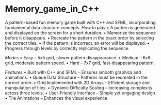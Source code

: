 # Memory_game_in_C++
A pattern-based fun memory game built with C++ and SFML, incorporating fundamental data structure concepts. 
*How to play*
• A pattern is generated and displayed on the screen for a short duration.
• Memorize the sequence before it disappears.
• Recreate the pattern in the exact order by selecting the correct tiles.
• If the pattern is incorrect, an error will be displayed.
• Progress through levels by correctly replicating the sequence.

*Modes*
• Easy – 5x5 grid, slower pattern disappearance.
• Medium – 6x6 grid, moderate pattern speed.
• Hard – 7x7 grid, fast-disappearing pattern.

*Features*
• Built with C++ and SFML – Ensures smooth graphics and animations.
• Queue Data Structure – Patterns must be recreated in the correct order.
• Grid Implemented with 2D Arrays – Efficient storage and manipulation of tiles.
• Dynamic Difficulty Scaling – Increasing complexity across three levels.
• User-Friendly Interface – Simple yet engaging design.
• Tile Animations – Enhances the visual experience.

